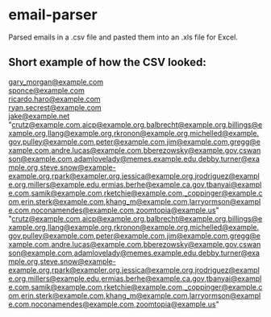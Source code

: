 # email-parser
Parsed emails in a .csv file and pasted them into an .xls file for Excel.

## Short example of how the CSV looked:
gary_morgan@example.com<br>
sponce@example.com<br>
ricardo.haro@example.com<br>
ryan.secrest@example.com<br>
jake@example.net<br>
"crutz@example.com,aicp@example.org,balbrecht@example.org,billings@example.org,llang@example.org,rkronon@example.org,michelled@example.gov,pulley@example.com,peter@example.com,jim@example.com,gregg@example.com,andre.lucas@example.com,bberezowsky@example.gov,cswanson@example.com,adamlovelady@memes.example.edu,debby.turner@example.org,steve.snow@example-example.org,rpark@exampler.org,jessica@example.org,jrodriguez@example.org,millers@example.edu,ermias.berhe@example.ca.gov,tbanyai@example.com,samik@example.com,rketchie@example.com,_coppinger@example.com,erin.sterk@example.com,khang_m@example.com,larryormson@example.com,noconamendes@example.com,zoomtopia@example.us"<br>
"crutz@example.com,aicp@example.org,balbrecht@example.org,billings@example.org,llang@example.org,rkronon@example.org,michelled@example.gov,pulley@example.com,peter@example.com,jim@example.com,gregg@example.com,andre.lucas@example.com,bberezowsky@example.gov,cswanson@example.com,adamlovelady@memes.example.edu,debby.turner@example.org,steve.snow@example-example.org,rpark@exampler.org,jessica@example.org,jrodriguez@example.org,millers@example.edu,ermias.berhe@example.ca.gov,tbanyai@example.com,samik@example.com,rketchie@example.com,_coppinger@example.com,erin.sterk@example.com,khang_m@example.com,larryormson@example.com,noconamendes@example.com,zoomtopia@example.us"
